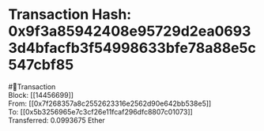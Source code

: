 
Transaction Hash: 0x9f3a85942408e95729d2ea06933d4bfacfb3f54998633bfe78a88e5c547cbf85
====================================================================================
  
#💸Transaction  
Block: [[14456699]]  
From: [[0x7f268357a8c2552623316e2562d90e642bb538e5]]  
To: [[0x5b3256965e7c3cf26e11fcaf296dfc8807c01073]]  
Transferred: 0.0993675 Ether